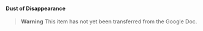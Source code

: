 #### Dust of Disappearance

> **Warning**
> This item has not yet been transferred from the Google Doc.
